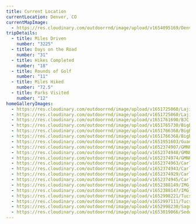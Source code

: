 ```yaml
---
title: Current Location
currentLocation: Denver, CO
currentMapImage:
  - https://res.cloudinary.com/outdoorrnd/image/upload/v1654095169/Denver.2_iiexcy.jpg
tripDetails:
  - title: Miles Driven
    number: "3225"
  - title: Days on the Road
    number: "31"
  - title: Hikes Completed
    number: "18"
  - title: Rounds of Golf
    number: "11"
  - title: Miles Hiked
    number: "72.5"
  - title: Parks Visited
    number: "12"
homeGalleryImages:
  - https://res.cloudinary.com/outdoorrnd/image/upload/v1651725060/Lajitas.1_issr2i.jpg
  - https://res.cloudinary.com/outdoorrnd/image/upload/v1651725060/Lajitas.5_ipzzmf.jpg
  - https://res.cloudinary.com/outdoorrnd/image/upload/v1651761690/BJC.1_ixmt60.jpg
  - https://res.cloudinary.com/outdoorrnd/image/upload/v1651765730/BigBend.1_tnoeo7.jpg
  - https://res.cloudinary.com/outdoorrnd/image/upload/v1651766368/BigBend.3_c1c8qb.jpg
  - https://res.cloudinary.com/outdoorrnd/image/upload/v1651766368/BigBend.4_cgbbvb.jpg
  - https://res.cloudinary.com/outdoorrnd/image/upload/v1651951603/GuadalupeMountainsNP.1.heic
  - https://res.cloudinary.com/outdoorrnd/image/upload/v1652374907/GMNP.6_jw4nai.jpg
  - https://res.cloudinary.com/outdoorrnd/image/upload/v1652374948/GMNP.12_azuit0.jpg
  - https://res.cloudinary.com/outdoorrnd/image/upload/v1652374974/GMNP.14_p3vyqi.jpg
  - https://res.cloudinary.com/outdoorrnd/image/upload/v1652374963/CarlsbadCaverns.18_ff6wdj.jpg
  - https://res.cloudinary.com/outdoorrnd/image/upload/v1652374943/CarlsbadCaverns.14_hnlc1b.jpg
  - https://res.cloudinary.com/outdoorrnd/image/upload/v1652374929/CarlsbadCaverns.13_f5wwqq.jpg
  - https://res.cloudinary.com/outdoorrnd/image/upload/v1652374945/CarlsbadCaverns.12_iklne0.jpg
  - https://res.cloudinary.com/outdoorrnd/image/upload/v1652388149/IMG_4943_geonqf.jpg
  - https://res.cloudinary.com/outdoorrnd/image/upload/v1652388147/IMG_4929_hb7skg.jpg
  - https://res.cloudinary.com/outdoorrnd/image/upload/v1652998221/Tucson.2_lpcwoz.jpg
  - https://res.cloudinary.com/outdoorrnd/image/upload/v1652997111/Tucson.1_scrkde.jpg
  - https://res.cloudinary.com/outdoorrnd/image/upload/v1652998230/SaguaroNPW.2_lb0ogh.jpg
  - https://res.cloudinary.com/outdoorrnd/image/upload/v1653019066/SedonaSelfie.2_xd6t5t.jpg
---
```

